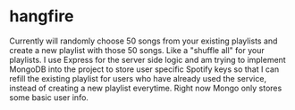 # hangfire
Currently will randomly choose 50 songs from your existing playlists and create a new playlist with those 50 songs. Like a "shuffle all" for your playlists. I use Express for the server side logic and am trying to implement MongoDB into the project to store user specific Spotify keys so that I can refill the existing playlist for users who have already used the service, instead of creating a new playlist everytime. Right now Mongo only stores some basic user info. 

